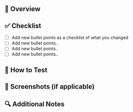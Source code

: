 ## 📌 Overview

<!-- Give a short summary of what this PR does -->

## ✅ Checklist

- [ ] Add new bullet points as a checklist of what you changed
- [ ] Add new bullet points..
- [ ] Add new bullet points..
- [ ] Add new bullet points..

## 🧪 How to Test

<!-- Any notes on testing -->

## 📸 Screenshots (if applicable)

<!-- Add visuals if there is data viz stuff, might not be applicable -->

## 🔍 Additional Notes

<!-- Anything else ....?? -->

